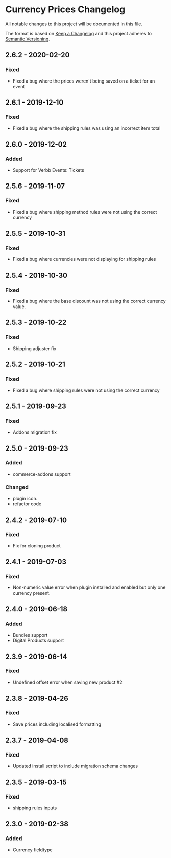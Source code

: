 # Currency Prices Changelog

All notable changes to this project will be documented in this file.

The format is based on [Keep a Changelog](http://keepachangelog.com/) and this project adheres to [Semantic Versioning](http://semver.org/).

## 2.6.2 - 2020-02-20

### Fixed

-   Fixed a bug where the prices weren't being saved on a ticket for an event

## 2.6.1 - 2019-12-10

### Fixed

-   Fixed a bug where the shipping rules was using an incorrect item total

## 2.6.0 - 2019-12-02

### Added

-   Support for Verbb Events: Tickets

## 2.5.6 - 2019-11-07

### Fixed

-   Fixed a bug where shipping method rules were not using the correct currency

## 2.5.5 - 2019-10-31

### Fixed

-   Fixed a bug where currencies were not displaying for shipping rules

## 2.5.4 - 2019-10-30

### Fixed

-   Fixed a bug where the base discount was not using the correct currency value.

## 2.5.3 - 2019-10-22

### Fixed

-   Shipping adjuster fix

## 2.5.2 - 2019-10-21

### Fixed

-   Fixed a bug where shipping rules were not using the correct currency

## 2.5.1 - 2019-09-23

### Fixed

-   Addons migration fix

## 2.5.0 - 2019-09-23

### Added

-   commerce-addons support

### Changed

-   plugin icon.
-   refactor code

## 2.4.2 - 2019-07-10

### Fixed

-   Fix for cloning product

## 2.4.1 - 2019-07-03

### Fixed

-   Non-numeric value error when plugin installed and enabled but only one currency present.

## 2.4.0 - 2019-06-18

### Added

-   Bundles support
-   Digital Products support

## 2.3.9 - 2019-06-14

### Fixed

-   Undefined offset error when saving new product #2

## 2.3.8 - 2019-04-26

### Fixed

-   Save prices including localised formatting

## 2.3.7 - 2019-04-08

### Fixed

-   Updated install script to include migration schema changes

## 2.3.5 - 2019-03-15

### Fixed

-   shipping rules inputs

## 2.3.0 - 2019-02-38

### Added

-   Currency fieldtype
